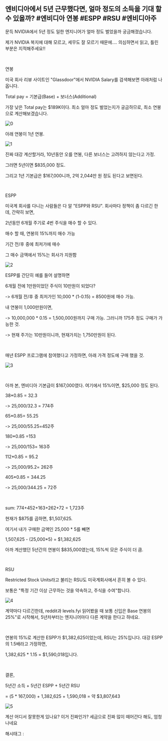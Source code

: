 ## 엔비디아에서 5년 근무했다면, 얼마 정도의 소득을 기대 할 수 있을까? #엔비디아 연봉 #ESPP #RSU #엔비디아주

문득 NVIDIA에서 5년 정도 일한 엔지니어가 얼마 정도 벌었을까 궁금해졌습니다.

제가 NVIDIA 복지에 대해 모르고, 세무도 잘 모르기 때문에.... 의심하면서 읽고, 틀린 부분은 지적해주세요!!

​

연봉

미국 회사 리뷰 사이트인 "Glassdoor"에서 NVIDIA Salary를 검색해보면 아래처럼 나옵니다.

Total pay = 기본급(Base) + 보너스(Additional)

가장 낮은 Total pay는 $189K이다. 최소 얼마 정도 벌었는지가 궁금하므로, 최소 연봉으로 계산해보겠습니다.

![0](./asset/0.png)

아래 연봉이 1년 연봉.

![1](./asset/1.png)

진짜 대강 계산할거라, 10년동안 오를 연봉, 다른 보너스는 고려하지 않는다고 가정.

그러면 5년이면 $835,000 정도.

그리고 1년 기본급은 $167,000니까, 2억 2,044만 원 정도 된다고 보면된다.

​

ESPP

미국계 회사를 다니는 사람들은 다 알 "ESPP와 RSU". 회사마다 정책이 좀 다르긴 한데,  간략히 보면,

2년동안 6개월 주기로 4번 주식을 매수 할 수 있다.

매수 할 때, 연봉의 15%까지 매수 가능

기간 전/후 중에 최저가에 매수

그 매수 금액에서 15%는 회사가 지원함

![2](./asset/2.png)

ESPP를 간단히 예를 들어 설명하면

6개월 전에 1만원이었던 주식이 10만원이 되었다?

-> 6개월 전/후 중 최저가인 10,000 * (1-0.15) = 8500원에 매수 가능.

내 연봉이 1,000만원이면,

-> 10,000,000 * 0.15 = 1,500,000원까지 구매 가능. 그러니까 175주 정도 구매가 가능한 것.

-> 현재 주가는 10만원이니까, 현재가치는 1,750만원이 된다.

​

매년 ESPP 프로그램에 참여했다고 가정하면, 아래 가격 정도에 구매 했을 것.

![3](./asset/3.png)

​

아까 본, 엔비디아 기본급이 $167,000였다. 여기에서 15%이면, $25,000 정도 된다.

38*0.85 = 32.3

-> 25,000/32.3 = 774주

65*0.85= 55.25

-> 25,000/55.25=452주

180*0.85 =153

-> 25,000/153= 163주

112*0.85 = 95.2

-> 25,000/95.2= 262주

405*0.85 = 344.25

-> 25,000/344.25 = 72주

​

sum: 774+452+163+262+72 = 1,723주

현재가 $875를 곱하면, $1,507,625.

여기서 내가 구매한 금액인 25,000 * 5를 빼면

1,507,625 - (25,000*5) = $1,382,625

아까 계산했던 5년간의 연봉이 $835,000였는데, 15%씩 모은 주식이 더 큼.

​

RSU

Restricted Stock Units라고 불리는 RSU도 미국계회사에서 흔히 볼 수 있다.

보통은 "특정 기간 이상 근무하는 것을 약속하고, 주식을 수여"합니다.

![4](./asset/4.png)

계약마다 다르긴한데, reddit과 levels.fyi 읽어봤을 때 보통 신입은 Base 연봉의 25%"로 시작해서, 5년차부터는 엔지니어마다 다른 계약을 한다고 하네요.

​

연봉의 15%로 계산한 ESPP가 $1,382,625이었는데, RSU는 25%입니다. 대강 ESPP의 1.5배라고 가정하면,

1,382,625 * 1.15 = $1,590,018입니다.

​

결론,

5년간 소득 + 5년간 ESPP + 5년간 RSU

= (5 * 167,000) + 1,382,625 + 1,590,018 = 약 $3,807,643

![5](./asset/5.png)

 계산 어디서 잘못한게 있나요? 이거 진짜인가? 세금으로 진짜 많이 떼어간다 해도, 엄청나네요

 해시태그 : 